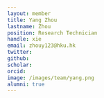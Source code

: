 ```yaml
---
layout: member
title: Yang Zhou
lastname: Zhou
position: Research Technician
handle: xie
email: zhouy123@hku.hk
twitter: 
github:
scholar:
orcid: 
image: /images/team/yang.png 
alumni: true
---
```

